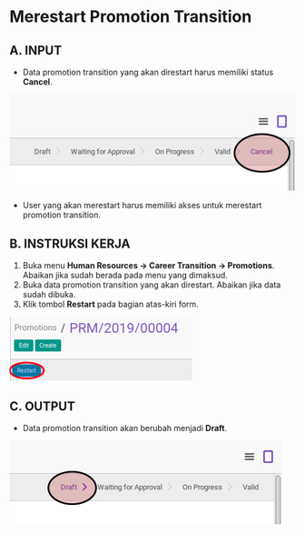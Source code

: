 # Merestart Promotion Transition

## A. INPUT

* Data promotion transition yang akan direstart harus memiliki status **Cancel**.

![](../../img/promotion-transition/status-cancel.png)

* User yang akan merestart harus memiliki akses untuk merestart promotion transition.

## B. INSTRUKSI KERJA

1. Buka menu **Human Resources -> Career Transition -> Promotions**. Abaikan jika sudah berada pada menu yang dimaksud.
2. Buka data promotion transition yang akan direstart. Abaikan jika data sudah dibuka.
3. Klik tombol **Restart** pada bagian atas-kiri form.

![](../../img/promotion-transition/tombol-restart.png)

## C. OUTPUT

* Data promotion transition akan berubah menjadi **Draft**.

![](../../img/promotion-transition/status-draft.png)
